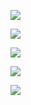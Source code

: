 ![](https://pic.superbed.cn/item/5e031a5476085c3289fff2f5.jpg)

![](https://pic2.superbed.cn/item/5e031a6376085c3289fff65c.jpg)

![](https://pic3.superbed.cn/item/5e031a6f76085c3289fff883.jpg)

![](https://pic2.superbed.cn/item/5e031a8276085c3289fffb60.jpg)

![](https://pic3.superbed.cn/item/5e031a9076085c328900000e.jpg)































